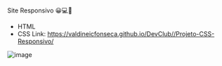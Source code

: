 Site Responsivo 😀💻📱
- HTML
- CSS
Link: https://valdineicfonseca.github.io/DevClub//Projeto-CSS-Responsivo/

![image](https://user-images.githubusercontent.com/20301001/183270206-f50f30ea-0d39-4918-b030-0e795bccc787.png)
